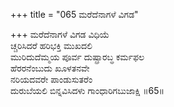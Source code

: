 +++
title = "065 ಮರೆದೆನಾಗಳೆ ವಿಗಡ"

+++
ಮರೆದೆನಾಗಳೆ ವಿಗಡ ವಿಧಿಯೆ  
ಚ್ಚರಿಸಿದರೆ ಹರಿಭಕ್ತಿ ಮುಖದಲಿ  
ಮುರಿದುದೆಮ್ಮಯ ಪೂರ್ವ ದುಷ್ಪ್ರಾರಬ್ಧ ಕರ್ಮಫಲ  
ಹೆರರನೆಂಬುದು ಖೂಳತನವೇ  
ನರಿಯದವರೇ ಪಾಂಡುಸುತರೆಂ  
ದುರುಬೆಯಲಿ ಬಿನ್ನವಿಸಿದಳು ಗಾಂಧಾರಿಗಬುಜಾಕ್ಷಿ     ॥65॥